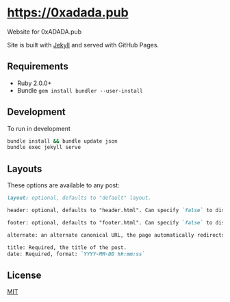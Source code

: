 # https://0xadada.pub

Website for 0xADADA.pub

Site is built with [Jekyll](http://jekyllrb.com) and served with GitHub Pages.


## Requirements

* Ruby 2.0.0+
* Bundle `gem install bundler --user-install`


## Development

To run in development

```bash
bundle install && bundle update json
bundle exec jekyll serve
```

## Layouts

These options are available to any post:

```md
layout: optional, defaults to "default" layout.

header: optional, defaults to "header.html". Can specify `false` to disable the header.

footer: optional, defaults to "footer.html". Can specify `false` to disable the footer.

alternate: an alternate canonical URL, the page automatically redirects to this URL with a meta tag.

title: Required, the title of the post.
date: Required, format: `YYYY-MM-DD hh:mm:ss`
```

## License

[MIT](LICENSE)

